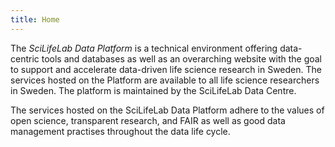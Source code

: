 ```yaml
---
title: Home
---
```


The *SciLifeLab Data Platform* is a technical environment offering data-centric tools and databases as well as an overarching website with the goal to support and accelerate data-driven life science research in Sweden. The services hosted on the Platform are available to all life science researchers in Sweden. The platform is maintained by the SciLifeLab Data Centre.

The services hosted on the SciLifeLab Data Platform adhere to the values of open science, transparent research, and FAIR as well as good data management practises throughout the data life cycle.

